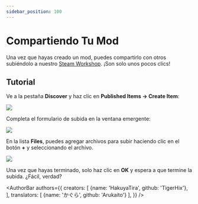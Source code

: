 ```yaml
---
sidebar_position: 100
---
```


# Compartiendo Tu Mod

Una vez que hayas creado un mod, puedes compartirlo con otros subiéndolo a nuestro [Steam Workshop](https://steamcommunity.com/app/2079120/workshop/). ¡Son solo unos pocos clics!

## Tutorial

Ve a la pestaña **Discover** y haz clic en **Published Items → Create Item**:

![](/doc-img/en-sharing-mod-1.png)

Completa el formulario de subida en la ventana emergente:

![](/doc-img/en-sharing-mod-2.png)

En la lista **Files**, puedes agregar archivos para subir haciendo clic en el botón **+** y seleccionando el archivo.

![](/doc-img/en-sharing-mod-3.png)

Una vez que hayas terminado, solo haz clic en **OK** y espera a que termine la subida. ¿Fácil, verdad?

<AuthorBar authors={{
  creators: [
    {name: 'HakuyaTira', github: 'TigerHix'},
  ],  translators: [
    {name: 'かぐら', github: 'Arukaito'}
  ],
}} />
